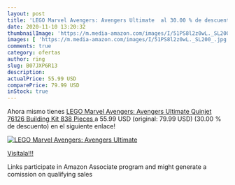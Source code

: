 ```yaml
---
layout: post
title: 'LEGO Marvel Avengers: Avengers Ultimate  al 30.00 % de descuento'
date: 2020-11-10 13:20:32
thumbnailImage: 'https://m.media-amazon.com/images/I/51PS8l2z0wL._SL200_.jpg'
images: [ 'https://m.media-amazon.com/images/I/51PS8l2z0wL._SL200_.jpg' ]
comments: true
category: ofertas
author: ring
slug: B07JXP6R13
description:
actualPrice: 55.99 USD
comparePrice: 79.99 USD
inStock: true
---
```


Ahora mismo tienes [LEGO Marvel Avengers: Avengers Ultimate Quinjet 76126 Building Kit  838 Pieces ](https://www.amazon.com/dp/B07JXP6R13/?tag=tolees-20) a 55.99 USD (original: 79.99 USD) (30.00 %  de descuento) en el siguiente enlace!

[![LEGO Marvel Avengers: Avengers Ultimate ](https://m.media-amazon.com/images/I/51PS8l2z0wL._SL200_.jpg)](https://www.amazon.com/dp/B07JXP6R13/?tag=tolees-20)

[Visítala!!!](https://www.amazon.com/dp/B07JXP6R13/?tag=tolees-20)

Links participate in Amazon Associate program and might generate a comission on qualifying sales
